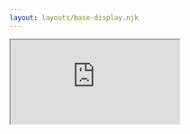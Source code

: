 ```yaml
---
layout: layouts/base-display.njk
---
```

<!-- Please don't edit this unless you know what you're doing. -->

<iframe class="festifyTVModeFrame" src="https://festify.us/tv/{% FESTIFY_UNIQUE_ID %}">Iframe not working. Use Chrome.</iframe>